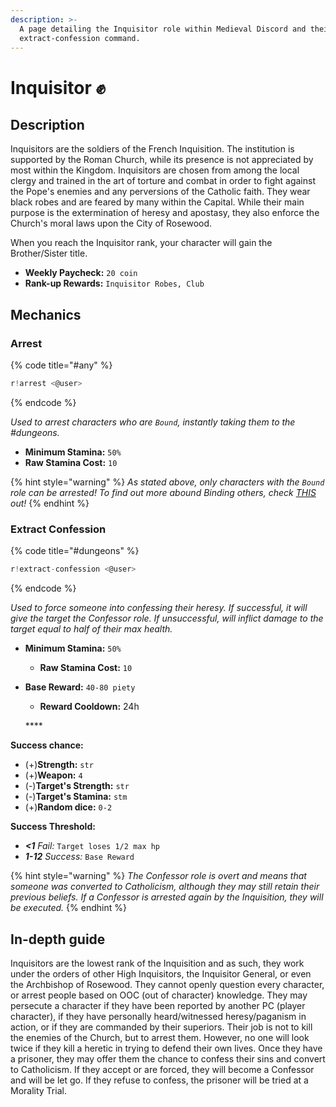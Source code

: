 ```yaml
---
description: >-
  A page detailing the Inquisitor role within Medieval Discord and their
  extract-confession command.
---
```


# Inquisitor ✊

## Description

Inquisitors are the soldiers of the French Inquisition. The institution is supported by the Roman Church, while its presence is not appreciated by most within the Kingdom. Inquisitors are chosen from among the local clergy and trained in the art of torture and combat in order to fight against the Pope's enemies and any perversions of the Catholic faith. They wear black robes and are feared by many within the Capital. While their main purpose is the extermination of heresy and apostasy, they also enforce the Church's moral laws upon the City of Rosewood.

When you reach the Inquisitor rank, your character will gain the Brother/Sister title.

* **Weekly Paycheck:** `20 coin`
* **Rank-up Rewards:** `Inquisitor Robes, Club`

## Mechanics

### Arrest

{% code title="\#any" %}
```javascript
r!arrest <@user>
```
{% endcode %}

_Used to arrest characters who are `Bound`, instantly taking them to the \#dungeons._

* **Minimum Stamina:** `50%`
* **Raw Stamina Cost:** `10`

{% hint style="warning" %}
_As stated above, only characters with the `Bound` role can be arrested! To find out more abound Binding others, check_ [_THIS_](../../combat/end-of-combat/) _out!_
{% endhint %}

### Extract Confession

{% code title="\#dungeons" %}
```javascript
r!extract-confession <@user>
```
{% endcode %}

_Used to force someone into confessing their heresy. If successful, it will give the target the Confessor role. If unsuccessful, will inflict damage to the target equal to half of their max health._

* **Minimum Stamina:** `50%`
  * **Raw Stamina Cost:** `10`
* **Base Reward:** `40-80 piety`

  * **Reward Cooldown:** 24h

  \*\*\*\*

**Success chance:**

* \(+\)**Strength:** `str`
* \(+\)**Weapon:** `4`
* \(-\)**Target's Strength:** `str`
* \(-\)**Target's Stamina:** `stm`
* \(+\)**Random dice:** `0-2`

**Success Threshold:**

* _**&lt;1** Fail:_ `Target loses 1/2 max hp`
* _**1-12** Success:_ `Base Reward`

{% hint style="warning" %}
_The Confessor role is overt and means that someone was converted to Catholicism, although they may still retain their previous beliefs. If a Confessor is arrested again by the Inquisition, they will be executed._
{% endhint %}

## In-depth guide

Inquisitors are the lowest rank of the Inquisition and as such, they work under the orders of other High Inquisitors, the Inquisitor General, or even the Archbishop of Rosewood. They cannot openly question every character, or arrest people based on OOC \(out of character\) knowledge. They may persecute a character if they have been reported by another PC \(player character\), if they have personally heard/witnessed heresy/paganism in action, or if they are commanded by their superiors. Their job is not to kill the enemies of the Church, but to arrest them. However, no one will look twice if they kill a heretic in trying to defend their own lives. Once they have a prisoner, they may offer them the chance to confess their sins and convert to Catholicism. If they accept or are forced, they will become a Confessor and will be let go. If they refuse to confess, the prisoner will be tried at a Morality Trial.

